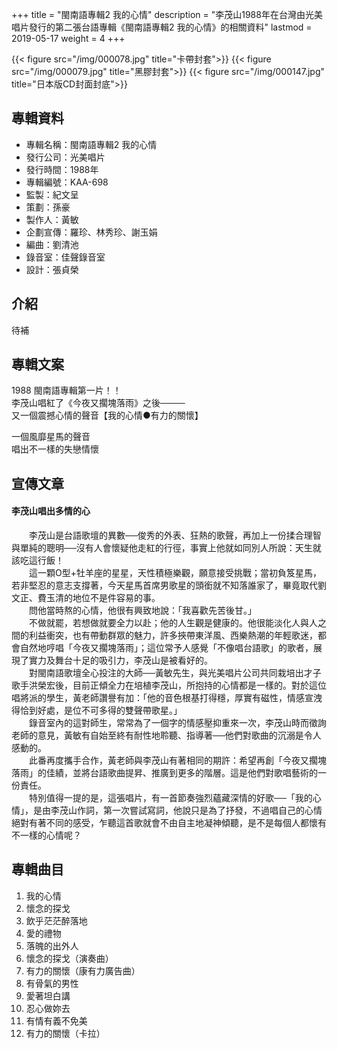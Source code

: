 +++
title = "閩南語專輯2 我的心情"
description = "李茂山1988年在台灣由光美唱片發行的第二張台語專輯《閩南語專輯2 我的心情》的相關資料"
lastmod = 2019-05-17
weight = 4
+++

{{< figure src="/img/000078.jpg" title="卡帶封套">}}
{{< figure src="/img/000079.jpg" title="黑膠封套">}}
{{< figure src="/img/000147.jpg" title="日本版CD封面封底">}}


## 專輯資料

* 專輯名稱：閩南語專輯2 我的心情
* 發行公司：光美唱片
* 發行時間：1988年
* 專輯編號：KAA-698
* 監製：紀文呈
* 策劃：孫豪
* 製作人：黃敏
* 企劃宣傳：羅珍、林秀珍、謝玉娟
* 編曲：劉清池
* 錄音室：佳聲錄音室
* 設計：張貞榮


## 介紹

待補

## 專輯文案

1988 閩南語專輯第一片！！  
李茂山唱紅了《今夜又擱塊落雨》之後────  
又一個震撼心情的聲音【我的心情●有力的關懷】

一個風靡星馬的聲音  
唱出不一樣的失戀情懷

## 宣傳文章

#### 李茂山唱出多情的心

　　李茂山是台語歌壇的異數──俊秀的外表、狂熱的歌聲，再加上一份揉合理智與單純的聰明──沒有人會懷疑他走紅的行徑，事實上他就如同別人所說：天生就該吃這行飯！  
　　這一顆O型+牡羊座的星星，天性積極樂觀，願意接受挑戰；當初負笈星馬，若非堅忍的意志支撐著，今天星馬首席男歌星的頭銜就不知落誰家了，畢竟取代劉文正、費玉清的地位不是件容易的事。  
　　問他當時熬的心情，他很有興致地說：「我喜歡先苦後甘。」  
　　不做就罷，若想做就要全力以赴；他的人生觀是健康的。他很能淡化人與人之間的利益衝突，也有帶動群眾的魅力，許多挾帶東洋風、西樂熱潮的年輕歌迷，都會自然地哼唱「今夜又擱塊落雨」；這位常予人感覺「不像唱台語歌」的歌者，展現了實力及舞台十足的吸引力，李茂山是被看好的。  
　　對閩南語歌壇全心投注的大師──黃敏先生，與光美唱片公司共同栽培出才子歌手洪榮宏後，目前正傾全力在培植李茂山，所抱持的心情都是一樣的。對於這位唱將派的學生，黃老師讚譽有加：「他的音色根基打得穩，厚實有磁性，情感宣洩得恰到好處，是位不可多得的雙聲帶歌星。」   
　　錄音室內的這對師生，常常為了一個字的情感壓抑重來一次，李茂山時而徵詢老師的意見，黃敏有自始至終有耐性地聆聽、指導著──他們對歌曲的沉溺是令人感動的。  
　　此番再度攜手合作，黃老師與李茂山有著相同的期許：希望再創「今夜又擱塊落雨」的佳績，並將台語歌曲提昇、推廣到更多的階層。這是他們對歌唱藝術的一份責任。  
　　特別值得一提的是，這張唱片，有一首節奏強烈蘊藏深情的好歌──「我的心情」，是由李茂山作詞，第一次嘗試寫詞，他說只是為了抒發，不過唱自己的心情絕對有著不同的感受，乍聽這首歌就會不由自主地凝神傾聽，是不是每個人都懷有不一樣的心情呢？



## 專輯曲目

1. 我的心情
2. 懷念的探戈
3. 飲乎茫茫醉落地
4. 愛的禮物
5. 落魄的出外人
6. 懷念的探戈（演奏曲）
7. 有力的關懷（康有力廣告曲）
8. 有骨氣的男性
9. 愛著坦白講
10. 忍心做妳去
11. 有情有義不免美
12. 有力的關懷（卡拉）
<br/>
<br/>